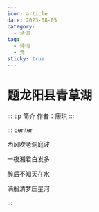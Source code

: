 ```yaml
---
icon: article
date: 2023-08-05
category:
  - 诗词
tag:
  - 诗词
  - 元
sticky: true
---
```


# 题龙阳县青草湖

<!-- more -->

::: tip 简介
作者：唐珙
:::


::: center

西风吹老洞庭波

一夜湘君白发多

醉后不知天在水

满船清梦压星河

:::